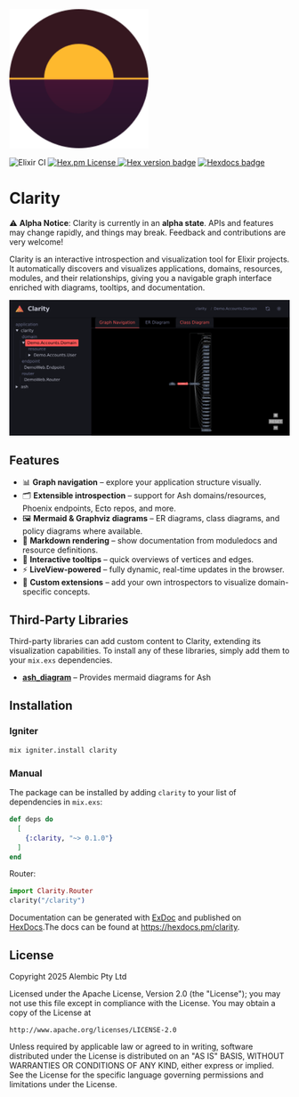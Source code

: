 <img src="priv/static/images/logo.svg" alt="Clarity Logo" width="250px" />

![Elixir CI](https://github.com/team-alembic/clarity/workflows/CI/badge.svg)
[![Hex.pm License](https://img.shields.io/hexpm/l/clarity)
](https://opensource.org/licenses/Apache-2.0)
[![Hex version badge](https://img.shields.io/hexpm/v/clarity.svg)](https://hex.pm/packages/ash)
[![Hexdocs badge](https://img.shields.io/badge/docs-hexdocs-purple)](https://hexdocs.pm/clarity)

<!-- ex_doc_ignore_start -->
# Clarity
<!-- ex_doc_ignore_end -->

⚠️ **Alpha Notice**: Clarity is currently in an **alpha state**. APIs and features
may change rapidly, and things may break. Feedback and contributions are very
welcome!


Clarity is an interactive introspection and visualization tool for Elixir projects.  
It automatically discovers and visualizes applications, domains, resources,
modules, and their relationships, giving you a navigable graph interface
enriched with diagrams, tooltips, and documentation.

![Clarity Screenshot](docs/assets/screenshot.png)

## Features

- 📊 **Graph navigation** – explore your application structure visually.
- 🗂 **Extensible introspection** – support for Ash domains/resources, Phoenix
  endpoints, Ecto repos, and more.
- 🖼 **Mermaid & Graphviz diagrams** – ER diagrams, class diagrams, and policy
  diagrams where available.
- 📝 **Markdown rendering** – show documentation from moduledocs and resource
  definitions.
- 🔎 **Interactive tooltips** – quick overviews of vertices and edges.
- ⚡ **LiveView-powered** – fully dynamic, real-time updates in the browser.
- 🔌 **Custom extensions** – add your own introspectors to visualize
  domain-specific concepts.

## Third-Party Libraries

Third-party libraries can add custom content to Clarity, extending its
visualization capabilities. To install any of these libraries, simply add them
to your `mix.exs` dependencies.

- **[ash_diagram](https://hex.pm/packages/ash_diagram)** – Provides mermaid
  diagrams for Ash

## Installation

### Igniter

```bash
mix igniter.install clarity
```

### Manual

The package can be installed by adding `clarity` to your list of dependencies
in `mix.exs`:

```elixir
def deps do
  [
    {:clarity, "~> 0.1.0"}
  ]
end
```

Router:
```elixir
import Clarity.Router
clarity("/clarity")
```

<!-- ex_doc_ignore_start -->
Documentation can be generated with [ExDoc](https://github.com/elixir-lang/ex_doc)
and published on [HexDocs](https://hexdocs.pm).The docs can be found at
<https://hexdocs.pm/clarity>.
<!-- ex_doc_ignore_end -->

## License

Copyright 2025 Alembic Pty Ltd

Licensed under the Apache License, Version 2.0 (the "License");
you may not use this file except in compliance with the License.
You may obtain a copy of the License at

    http://www.apache.org/licenses/LICENSE-2.0

Unless required by applicable law or agreed to in writing, software
distributed under the License is distributed on an "AS IS" BASIS,
WITHOUT WARRANTIES OR CONDITIONS OF ANY KIND, either express or implied.
See the License for the specific language governing permissions and
limitations under the License.
